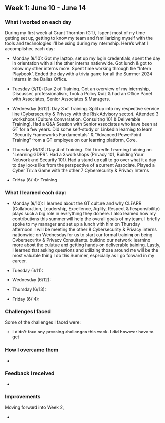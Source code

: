 ## Week 1: June 10 - June 14

### What I worked on each day 

During my first week at Grant Thornton (GT), I spent most of my time getting set up, getting to know my team and familiarizing myself with the tools and technologies I'll be using during my internship. Here's what I accomplished each day:

- Monday (6/10): Got my laptop, set up my login credentials, spent the day in orientation with all the other interns nationwide. Got lunch & got to know my other interns more. Spent time working through the "Intern Playbook". Ended the day with a trivia game for all the Summer 2024 interns in the Dallas Office. 

- Tuesday (6/11): Day 2 of Training. Got an overview of my internship, Discussed professionalism, Took a Policy Quiz & had an Office Panel with Associates, Senior Associates & Managers.


- Wednesday (6/12): Day 3 of Training. Split up into my respective service line (Cybersecurity & Privacy with the Risk Advisory sector). Attended 3 workshops (Culture Conversation, Consulting 101 & Deliverable Training). Had a Q&A Session with Senior Associates who have been at GT for a few years. Did some self-study on LinkedIn learning to learn "Security Frameworks Fundamentals" & "Advanced PowerPoint Training" from a GT employee on our learning platform, Core.


- Thursday (6/13): Day 4 of Training. Did LinkedIn Learning training on "Learning GDPR". Had a 3 workshops (Privacy 101, Building Your Network and Security 101). Had a stand up call to go over what it a day to day looks like from the perspective of a current Associate. Played a Cyber Trivia Game with the other 7 Cybersecurity & Privacy Interns


- Friday (6/14): Training

### What I learned each day:

- Monday (6/10): I learned about the GT culture and why CLEARR (Collaboration, Leadership, Excellence, Agility, Respect & Responsibility) plays such a big role in everything they do here. I also learned how my contributions this summer will help the overall goals of my team. I briefly spoke to my manager and set up a lunch with him on Thursday afternoon. I will be meeting the other 8 Cybersecurity & Privacy interns nationwide on Wednesday for us to start our formal training on being Cybersecurity & Privacy Consultants, building our network, learning more about the culutue and getting hands-on deliverable training. Lastly, I learned that asking questions and utilizing those around me will be the most valuable thing I do this Summer, especially as I go forward in my career.

- Tuesday (6/11):


- Wednesday (6/12):


- Thursday (6/13):


- Friday (6/14):


### Challenges I faced

Some of the challenges I faced were:

- I didn't face any pressing challenges this week. I did however have to get

### How I overcame them

-

### Feedback I received

-

### Improvements

Moving forward into Week 2,

- 
